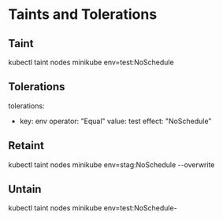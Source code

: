 # Taints and Tolerations

## Taint
kubectl taint nodes minikube env=test:NoSchedule

## Tolerations
tolerations:
- key: env
  operator: "Equal"
  value: test
  effect: "NoSchedule"

## Retaint
kubectl taint nodes minikube env=stag:NoSchedule --overwrite

## Untain
kubectl taint nodes minikube env=test:NoSchedule-
